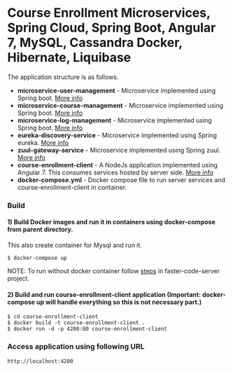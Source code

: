 # Course Enrollment Microservices, Spring Cloud, Spring Boot, Angular 7, MySQL, Cassandra Docker, Hibernate, Liquibase

The application structure is as follows.
- **microservice-user-management** - Microservice implemented using Spring boot. [More info](microservice-user-management/README.md)
- **microservice-course-management** - Microservice implemented using Spring boot. [More info](microservice-course-management/README.md)
- **microservice-log-management** - Microservice implemented using Spring boot. [More info](microservice-log-management/README.md)
- **eureka-discovery-service** - Microservice implemented using Spring eureka. [More info](eureka-discovery-service/README.md)
- **zuul-gateway-service** - Microservice implemented using Spring zuul. [More info](zuul-gateway-service/README.md)
- **course-enrollment-client** - A NodeJs application implemented using Angular 7. This consumes services hosted by server side.  [More info](course-enrollment-client/README.md)
- **docker-compose.yml** - Docker compose file to run server services and course-enrollment-client in container.

### Build

#### 1) Build Docker images and run it in containers using docker-compose from parent directory.
   This also create container for Mysql and run it.
   
```
$ docker-compose up
```

NOTE: To run without docker container follow [steps](faster-code-server/README.md) in faster-code-server project.

#### 2) Build and run course-enrollment-client application (Important: docker-compose up will handle everything so this is not necessary part.)

```
$ cd course-enrollment-client
$ docker build -t course-enrollment-client .
$ docker run -d -p 4200:80 course-enrollment-client
```

### Access application using following URL

```
http://localhost:4200
```


